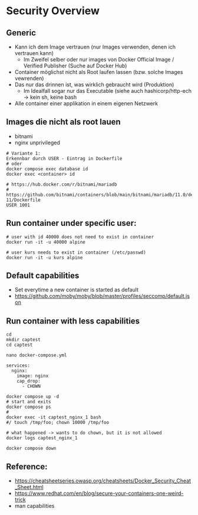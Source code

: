 # Security Overview 

## Generic 

  * Kann ich dem Image vertrauen (nur Images verwenden, denen ich vertrauen kann)
    * Im Zweifel selber oder nur images von Docker Official Image / Verified Publisher (Suche auf Docker Hub)
  * Container möglichst nicht als Root laufen lassen (bzw. solche Images vewrenden)
  * Das nur das drinnen ist, was wirklich gebraucht wird (Produktion)
    * Im Idealfall sogar nur das Executable (siehe auch hashicorp/http-ech -> kein sh, keine bash
  * Alle container einer applikation in einem eigenen Netzwerk  

## Images die nicht als root lauen 

  * bitnami
  * nginx unprivileged

```
# Variante 1:
Erkennbar durch USER - Eintrag in Dockerfile
# oder
docker compose exec database id
docker exec <container> id 
```

```
# https://hub.docker.com/r/bitnami/mariadb
# https://github.com/bitnami/containers/blob/main/bitnami/mariadb/11.0/debian-11/Dockerfile
USER 1001 
```


## Run container under specific user: 

```
# user with id 40000 does not need to exist in container 
docker run -it -u 40000 alpine 

# user kurs needs to exist in container (/etc/passwd) 
docker run -it -u kurs alpine 

```

## Default capabilities 

  * Set everytime a new container is started as default 
  * https://github.com/moby/moby/blob/master/profiles/seccomp/default.json


## Run container with less capabilities 

```
cd
mkdir captest
cd captest 
```

```
nano docker-compose.yml 
```

```
services: 
  nginx:
    image: nginx 
    cap_drop:
      - CHOWN
```

```
docker compose up -d
# start and exits 
docker compose ps 
# 
docker exec -it captest_nginx_1 bash 
#/ touch /tmp/foo; chown 10000 /tmp/foo  

# what happened -> wants to do chown, but it is not allowed 
docker logs captest_nginx_1 

```

```
docker compose down 
```


## Reference:

  * https://cheatsheetseries.owasp.org/cheatsheets/Docker_Security_Cheat_Sheet.html
  * https://www.redhat.com/en/blog/secure-your-containers-one-weird-trick
  * man capabilities
